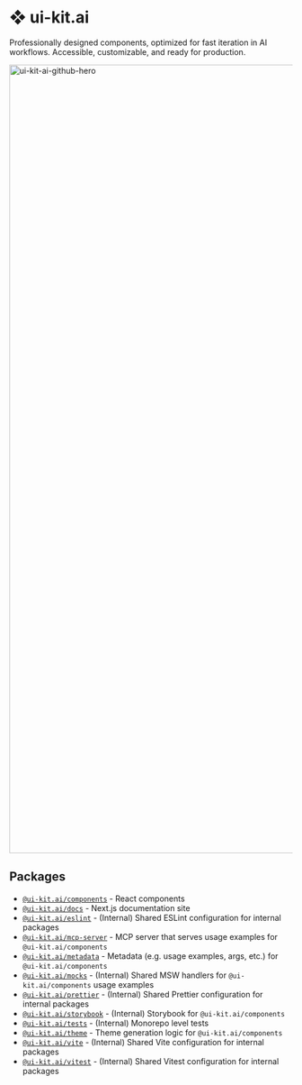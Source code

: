# ❖ ui-kit.ai

Professionally designed components, optimized for fast iteration in AI workflows. Accessible, customizable, and ready for production.

<img width="1400" alt="ui-kit-ai-github-hero" src="https://github.com/user-attachments/assets/404f18ec-80e0-48fd-a5e4-705c53026097" />

## Packages

-   [`@ui-kit.ai/components`](packages/components/README.md) - React components
-   [`@ui-kit.ai/docs`](packages/docs/README.md) - Next.js documentation site
-   [`@ui-kit.ai/eslint`](packages/eslint/README.md) - (Internal) Shared ESLint
    configuration for internal packages
-   [`@ui-kit.ai/mcp-server`](packages/mcp-server/README.md) - MCP server that
    serves usage examples for `@ui-kit.ai/components`
-   [`@ui-kit.ai/metadata`](packages/metadata/README.md) - Metadata (e.g. usage
    examples, args, etc.) for `@ui-kit.ai/components`
-   [`@ui-kit.ai/mocks`](packages/mocks/README.md) - (Internal) Shared MSW handlers for
    `@ui-kit.ai/components` usage examples
-   [`@ui-kit.ai/prettier`](packages/prettier/README.md) - (Internal) Shared Prettier
    configuration for internal packages
-   [`@ui-kit.ai/storybook`](packages/storybook/README.md) - (Internal)
    Storybook for `@ui-kit.ai/components`
-   [`@ui-kit.ai/tests`](packages/tests/README.md) - (Internal) Monorepo level tests
-   [`@ui-kit.ai/theme`](packages/theme/README.md) - Theme generation logic for
    `@ui-kit.ai/components`
-   [`@ui-kit.ai/vite`](packages/vite/README.md) - (Internal) Shared Vite configuration
    for internal packages
-   [`@ui-kit.ai/vitest`](packages/vite-plugin/README.md) - (Internal) Shared Vitest
    configuration for internal packages
